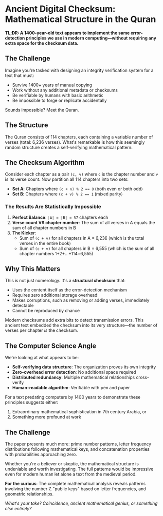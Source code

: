 # Ancient Digital Checksum: Mathematical Structure in the Quran

**TL;DR: A 1400-year-old text appears to implement the same error-detection principles we use in modern computing—without requiring any extra space for the checksum data.**

## The Challenge

Imagine you're tasked with designing an integrity verification system for a text that must:
- Survive 1400+ years of manual copying
- Work without any additional metadata or checksums
- Be verifiable by humans with basic arithmetic
- Be impossible to forge or replicate accidentally

Sounds impossible? Meet the Quran.

## The Structure

The Quran consists of 114 chapters, each containing a variable number of verses (total: 6,236 verses). What's remarkable is how this seemingly random structure creates a self-verifying mathematical pattern.

## The Checksum Algorithm

Consider each chapter as a pair `(c, v)` where `c` is the chapter number and `v` is its verse count. Now partition all 114 chapters into two sets:

- **Set A**: Chapters where `(c + v) % 2 == 0` (both even or both odd)  
- **Set B**: Chapters where `(c + v) % 2 == 1` (mixed parity)

### The Results Are Statistically Impossible

1. **Perfect Balance**: `|A| = |B| = 57` chapters each
2. **Verse count VS chapter number**: The sum of all verses in A equals the sum of all chapter numbers in B
3. **The Kicker**: 
   - Sum of `(c + v)` for all chapters in A = 6,236 (which is the total verses in the entire book)
   - Sum of `(c + v)` for all chapters in B = 6,555 (which is the sum of all chapter numbers 1+2+...+114=6,555)

## Why This Matters

This is not just numerology. It's a **structural checksum** that:
- Uses the content itself as the error-detection mechanism
- Requires zero additional storage overhead
- Makes corruptions, such as removing or adding verses, immediately detectable
- Cannot be reproduced by chance

Modern checksums add extra bits to detect transmission errors. This ancient text embedded the checksum into its very structure—the number of verses per chapter *is* the checksum.

## The Computer Science Angle

We're looking at what appears to be:
- **Self-verifying data structure**: The organization proves its own integrity
- **Zero-overhead error detection**: No additional space required
- **Distributed redundancy**: Multiple mathematical relationships cross-verify
- **Human-readable algorithm**: Verifiable with pen and paper

For a text predating computers by 1400 years to demonstrate these principles suggests either:
1. Extraordinary mathematical sophistication in 7th century Arabia, or
2. Something more profound at work

## The Challenge

The paper presents much more: prime number patterns, letter frequency distributions following mathematical keys, and concatenation properties with probabilities approaching zero. 

Whether you're a believer or skeptic, the mathematical structure is undeniable and worth investigating. The full patterns would be impressive even for modern human let alone a text from the medieval period.

**For the curious**: The complete mathematical analysis reveals patterns involving the number 7, "public keys" based on letter frequencies, and geometric relationships.

*What's your take? Coincidence, ancient mathematical genius, or something else entirely?*

